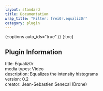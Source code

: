 ```yaml
---
layout: standard
title: Documentation
wrap_title: "Filter: frei0r.equaliz0r"
category: plugin
---
```

{::options auto_ids="true" /}
{:toc}

## Plugin Information

title: Equaliz0r  
media types:
Video  
description: Equalizes the intensity histograms  
version: 0.2  
creator: Jean-Sebastien Senecal (Drone)  
